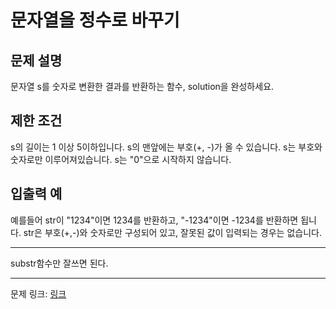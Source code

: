 # 문자열을 정수로 바꾸기
## 문제 설명

문자열 s를 숫자로 변환한 결과를 반환하는 함수, solution을 완성하세요.
## 제한 조건
s의 길이는 1 이상 5이하입니다.
s의 맨앞에는 부호(+, -)가 올 수 있습니다.
s는 부호와 숫자로만 이루어져있습니다.
s는 "0"으로 시작하지 않습니다.
## 입출력 예
예를들어 str이 "1234"이면 1234를 반환하고, "-1234"이면 -1234를 반환하면 됩니다.
str은 부호(+,-)와 숫자로만 구성되어 있고, 잘못된 값이 입력되는 경우는 없습니다.

***

substr함수만 잘쓰면 된다.

***
문제 링크: [링크](https://school.programmers.co.kr/learn/courses/30/lessons/12925)